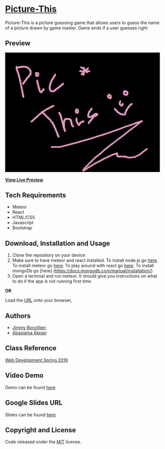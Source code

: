 # [Picture-This](https://picture-this.herokuapp.com/)
Picture-This is a picture guessing game that allows users to guess the name of a picture drawn by game master. Game ends if a user guesses right

## Preview

![App Preview](pic_this.png) 

**[View Live Preview](https://picture-this.herokuapp.com/)**

## Tech Requirements
* Meteor
* React
* HTML/CSS
* Javascript
* Bootstrap

## Download, Installation and Usage
1. Clone the repository on your device
2. Make sure to have meteor and react installed. To install node.js go [here](https://nodejs.org/en/). To install meteor go [here](https://www.meteor.com/tutorials/react/components). To play around with react go [here](https://reactjs.org/docs/getting-started.html). To install mongoDb go [here] (https://docs.mongodb.com/manual/installation/)
3. Open a terminal and run meteor. It should give you instructions on what to do if the app is not running first time


**OR**

Load the [URL](https://picture-this.herokuapp.com/) onto your browser, 


## Authors
* [Jimmy Borzillieri](https://github.com/jimfuego)
* [Abasiama Akpan](https://github.com/abasiamaakpan)

## Class Reference 
[Web Development Spring 2019](http://johnguerra.co/classes/webDevelopment_spring_2019/)

## Video Demo
Demo can be found [here]()

## Google Slides URL
Slides can be found [here]()

## Copyright and License
Code released under the [MIT](https://github.com/facebook/react/blob/master/LICENSE) license.
